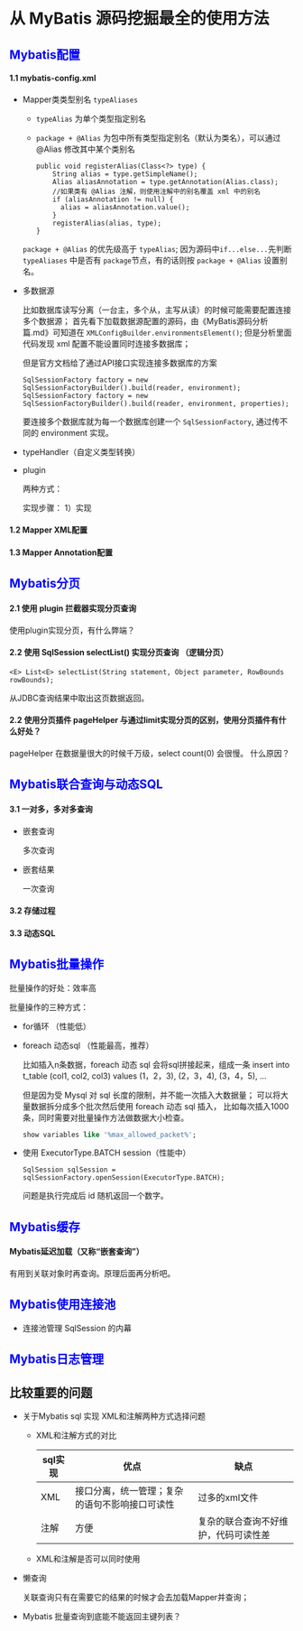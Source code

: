 # 从 MyBatis 源码挖掘最全的使用方法

## <font color="blue">Mybatis配置</font>

#### 1.1 mybatis-config.xml

+ Mapper类类型别名 `typeAliases`

    - `typeAlias` 为单个类型指定别名
    
    - `package + @Alias` 为包中所有类型指定别名（默认为类名），可以通过 @Alias 修改其中某个类别名

        ```
        public void registerAlias(Class<?> type) {
            String alias = type.getSimpleName();
            Alias aliasAnnotation = type.getAnnotation(Alias.class);
            //如果类有 @Alias 注解，则使用注解中的别名覆盖 xml 中的别名
            if (aliasAnnotation != null) {
              alias = aliasAnnotation.value();
            } 
            registerAlias(alias, type);
        }
        ```
    
    `package + @Alias` 的优先级高于 `typeAlias`;
    因为源码中`if...else...`先判断 `typeAliases` 中是否有 `package`节点，有的话则按 `package + @Alias`
    设置别名。
    
+ 多数据源

    比如数据库读写分离（一台主，多个从，主写从读）的时候可能需要配置连接多个数据源；
    首先看下加载数据源配置的源码，由《MyBatis源码分析篇.md》可知道在 `XMLConfigBuilder.environmentsElement()`;
    但是分析里面代码发现 xml 配置不能设置同时连接多数据库；
    
    但是官方文档给了通过API接口实现连接多数据库的方案
    ```
    SqlSessionFactory factory = new SqlSessionFactoryBuilder().build(reader, environment);
    SqlSessionFactory factory = new SqlSessionFactoryBuilder().build(reader, environment, properties);
    ```
    要连接多个数据库就为每一个数据库创建一个 `SqlSessionFactory`, 通过传不同的 environment 实现。

+ typeHandler（自定义类型转换）

+ plugin

    两种方式：

    实现步骤：
    1）实现

#### 1.2 Mapper XML配置

#### 1.3 Mapper Annotation配置

## <font color="blue">Mybatis分页</font>

#### 2.1 使用 plugin 拦截器实现分页查询

使用plugin实现分页，有什么弊端？

#### 2.2 使用 SqlSession selectList() 实现分页查询 （逻辑分页）

```
<E> List<E> selectList(String statement, Object parameter, RowBounds rowBounds);
```

从JDBC查询结果中取出这页数据返回。

#### 2.2 使用分页插件 pageHelper 与通过limit实现分页的区别，使用分页插件有什么好处？

pageHelper 在数据量很大的时候千万级，select count(0) 会很慢。
什么原因？

## <font color="blue">Mybatis联合查询与动态SQL</font>

#### 3.1 一对多，多对多查询

+ 嵌套查询

    多次查询

+ 嵌套结果

    一次查询

#### 3.2 存储过程

#### 3.3 动态SQL

## <font color="blue">Mybatis批量操作</font>

批量操作的好处：效率高

批量操作的三种方式：

+ for循环 （性能低）

+ foreach 动态sql （性能最高，推荐）
  
    比如插入n条数据，foreach 动态 sql 会将sql拼接起来，组成一条
    insert into t_table (col1, col2, col3)
    values (1，2，3), (2，3，4), (3，4，5), ... 
    
    但是因为受 Mysql 对 sql 长度的限制，并不能一次插入大数据量；
    可以将大量数据拆分成多个批次然后使用 foreach 动态 sql 插入，
    比如每次插入1000条，同时需要对批量操作方法做数据大小检查。
    ```sql
    show variables like '%max_allowed_packet%';
    ```
    
+ 使用 ExecutorType.BATCH session（性能中）

    ```
    SqlSession sqlSession = sqlSessionFactory.openSession(ExecutorType.BATCH);
    ```
    
    问题是执行完成后 id 随机返回一个数字。



## <font color="blue">Mybatis缓存</font>



#### Mybatis延迟加载（又称“嵌套查询”）

有用到关联对象时再查询。原理后面再分析吧。



## <font color="blue">Mybatis使用连接池</font>

+ 连接池管理 SqlSession 的内幕

## <font color="blue">Mybatis日志管理</font>

## 比较重要的问题

+ 关于Mybatis sql 实现 XML和注解两种方式选择问题

    - XML和注解方式的对比

        sql实现 | 优点 | 缺点
        ---|---|---
        XML | 接口分离，统一管理；复杂的语句不影响接口可读性 | 过多的xml文件 
        注解 | 方便 | 复杂的联合查询不好维护，代码可读性差

    - XML和注解是否可以同时使用

+ 懒查询

    关联查询只有在需要它的结果的时候才会去加载Mapper并查询；

+ Mybatis 批量查询到底能不能返回主键列表？